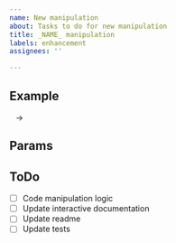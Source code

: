 ```yaml
---
name: New manipulation
about: Tasks to do for new manipulation
title: _NAME_ manipulation
labels: enhancement
assignees: ''

---
```

## Example
` ` -> ` `

## Params


## ToDo

- [ ] Code manipulation logic
- [ ] Update interactive documentation
- [ ] Update readme
- [ ] Update tests
